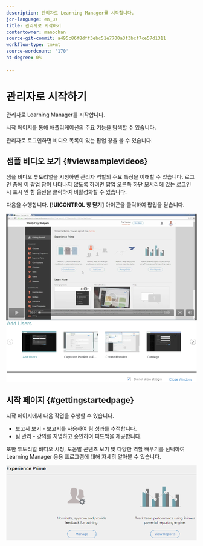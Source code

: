 ```yaml
---
description: 관리자로 Learning Manager를 시작합니다.
jcr-language: en_us
title: 관리자로 시작하기
contentowner: manochan
source-git-commit: a495c86f8dff3ebc51e7700a3f3bcf7ce57d1311
workflow-type: tm+mt
source-wordcount: '170'
ht-degree: 0%

---
```



# 관리자로 시작하기

관리자로 Learning Manager를 시작합니다.

시작 페이지를 통해 애플리케이션의 주요 기능을 탐색할 수 있습니다.

관리자로 로그인하면 비디오 목록이 있는 팝업 창을 볼 수 있습니다.

## 샘플 비디오 보기 {#viewsamplevideos}

샘플 비디오 튜토리얼을 시청하면 관리자 역할의 주요 특징을 이해할 수 있습니다. 로그인 중에 이 팝업 창이 나타나지 않도록 하려면 팝업 오른쪽 하단 모서리에 있는 로그인 시 표시 안 함 옵션을 클릭하여 비활성화할 수 있습니다.

다음을 수행합니다. **[!UICONTROL 창 닫기]** 아이콘을 클릭하여 팝업을 닫습니다.

![](assets/welcome-videos.png)

## 시작 페이지 {#gettingstartedpage}

시작 페이지에서 다음 작업을 수행할 수 있습니다.

* 보고서 보기 - 보고서를 사용하여 팀 성과를 추적합니다.
* 팀 관리 - 강의를 지명하고 승인하며 피드백을 제공합니다.

또한 튜토리얼 비디오 시청, 도움말 콘텐츠 보기 및 다양한 역할 배우기를 선택하여 Learning Manager 응용 프로그램에 대해 자세히 알아볼 수 있습니다.

![](assets/manager-experienceprime.png)

